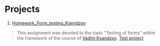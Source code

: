# Projects
1. [Homework_Form_testing_Ksendzov](https://docs.google.com/spreadsheets/d/1c7CORchXNCSnODNzx8JC9qR9jtswyNm10K17W_l6eoo/edit?usp=sharing "Check list, Bug reports and Improvements")
> This assignment was devoted to the topic "Testing of forms" within the framework of the course of [Vadim Ksandzov](https://www.linkedin.com/in/vadim-ksendzov-74099837/ "Vadim Ksandzov").
>[Test project](http://itcareer.pythonanywhere.com/ "Test project")
